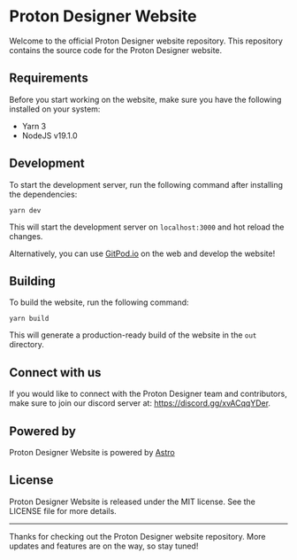 # Proton Designer Website

Welcome to the official Proton Designer website repository. This repository contains the source code for the Proton Designer website.

## Requirements

Before you start working on the website, make sure you have the following installed on your system:

- Yarn 3
- NodeJS v19.1.0

## Development

To start the development server, run the following command after installing the dependencies:

```
yarn dev
```

This will start the development server on `localhost:3000` and hot reload the changes.

Alternatively, you can use [GitPod.io](https://gitpod.io) on the web and develop the website!


## Building

To build the website, run the following command:
```
yarn build
```

This will generate a production-ready build of the website in the `out` directory.

## Connect with us

If you would like to connect with the Proton Designer team and contributors, make sure to join our discord server at: https://discord.gg/xvACqqYDer.

## Powered by

Proton Designer Website is powered by [Astro](https://astro.build)

## License

Proton Designer Website is released under the MIT license. See the LICENSE file for more details.

---

Thanks for checking out the Proton Designer website repository. More updates and features are on the way, so stay tuned!


